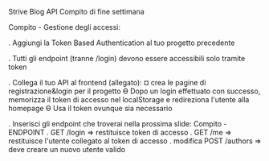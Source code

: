 Strive Blog API
Compito di fine settimana

Compito - Gestione degli accessi:

. Aggiungi la Token Based Authentication al tuo progetto precedente

. Tutti gli endpoint (tranne /login) devono essere accessibili solo tramite token

. Collega il tuo API al frontend (allegato):
    ¤ crea le pagine di registrazione&login per il progetto
       Ɵ Dopo un login effettuato con successo, memorizza il token di accesso nel localStorage e
         redireziona l'utente alla homepage
       Ɵ Usa il token ovunque sia necessario

. Inserisci gli endpoint che troverai nella prossima slide:
   Compito - ENDPOINT
   . GET /login  =>  restituisce token di accesso
   . GET /me     =>  restituisce l'utente collegato al token di accesso
   . modifica POST /authors  =>  deve creare un nuovo utente valido
